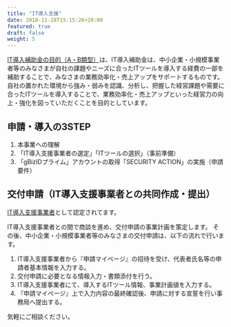 ```yaml
---
title: "IT導入支援"
date: 2018-11-28T15:15:26+10:00
featured: true
draft: false
weight: 5
---
```


[IT導入補助金の目的（A・B類型）](https://www.it-hojo.jp/first-one/)は、IT導入補助金は、中小企業・小規模事業者等のみなさまが自社の課題やニーズに合ったITツールを導入する経費の一部を補助することで、みなさまの業務効率化・売上アップをサポートするものです。
自社の置かれた環境から強み・弱みを認識、分析し、把握した経営課題や需要に合ったITツールを導入することで、業務効率化・売上アップといった経営力の向上・強化を図っていただくことを目的としています。

## 申請・導入の3STEP

1. 本事業への理解
2. 「IT導入支援事業者の選定」「ITツールの選択」（事前準備）
3. 「gBizIDプライム」アカウントの取得「SECURITY ACTION」の実施（申請要件）

## 交付申請（IT導入支援事業者との共同作成・提出）

[IT導入支援事業者](https://www.it-hojo.jp/r02/doc/pdf/r2_shien_list.pdf)として認定されてます。

IT導入支援事業者との間で商談を進め、交付申請の事業計画を策定します。
その後、中小企業・小規模事業者等のみなさまの交付申請は、以下の流れで行います。

1. IT導入支援事業者から『申請マイページ』の招待を受け、代表者氏名等の申請者基本情報を入力する。
2. 交付申請に必要となる情報入力・書類添付を行う。
3. IT導入支援事業者にて、導入するITツール情報、事業計画値を入力する。
4. 『申請マイページ』上で入力内容の最終確認後、申請に対する宣誓を行い事務局へ提出する。

気軽にご相談ください。